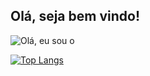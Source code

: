 ## Olá, seja bem vindo!

![Olá, eu sou o](https://user-images.githubusercontent.com/49822997/159435139-ad8f28d1-e993-484e-8647-8b046a455ba6.svg)


[![Top Langs](https://github-readme-stats.vercel.app/api/top-langs/?username=mardenmelo&layout=compact&theme=codeSTACKr)](https://github.com/mardenmelo/github-readme-stats)
